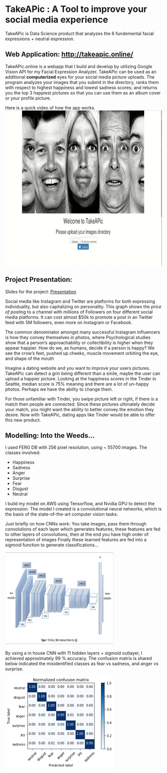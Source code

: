 # TakeAPic : A Tool to improve your social media experience
TakeAPic is Data Science product that analyzes the 6 fundemental facial expressions + neutral expression. 

## Web Application: http://takeapic.online/

TakeAPic.online is a webapp that I build and develop by utilizing Google Vision API for my Facial Expression Analyzer. 
TakeAPic can be used as an additional **computerized** eyes for your social media picture uploads. 
The program analyzes your images that you submit in the directory, ranks them with respect to highest happiness and lowest sadness scores; and returns you the top 3 happiest pictures so that you can use them as an album cover or your profile picture. 

Here is a quick video of how the app works. 
<img alt="App_Video" src="./TakeAPic/static/img/takeapic01302018 (1).gif" height="500" width="1000" />

## Project Presentation:
Slides for the project:
<a href="https://docs.google.com/presentation/d/e/2PACX-1vSYFRupRBmiBZh3q1zJs5VcbirzJ66oHGLc7fG9kCgjYGJF6SGTEoOlktySnfqu0rnE-rO1yz1elA_2/pub?start=true&loop=false&delayms=15000"> Presentation </a>

Social media like Instagram and Twitter are platforms for both expressing individuality, but also capitalizing on personality. 
This graph shows the *price of posting* to a channel with millions of Followers on four different social media platforms. It can cost almost $50k to promote a post in an Twitter feed with 5M followers, even more on Instagram or Facebook.

The common denominator amongst many successful Instagram influencers is how they convey themselves in photos, where
Psychological studies show that a person’s approachability or collectibility is higher when they appear happier.
How do we, as humans, decide if a person is happy? We see the crow’s feet, pushed up cheeks, muscle movement orbiting the eye, and shape of the mouth

Imagine a dating website and you want to improve your users pictures. TakeAPic can detect a grin being different than a smile, maybe the user can upload a happier picture. Looking at the happiness scores in the Tinder in Seattle, median score is 75% meaning and there are a lot of un-happy photos. Perhaps we have the ability to change them. 

For those unfamiliar with Tinder, you swipe picture left or right, if there is a match then people are connected. Since these pictures ultimately decide your match, you might want the ability to better convey the emotion they desire. Now with TakeAPic, dating apps like Tinder would be able to offer this new product.

## Modelling: Into the Weeds...
I used FERG DB with 256 pixel resolution, using ~ 55700 images. The classes involved:
  * Happiness
  * Sadness
  * Anger
  * Surprise
  * Fear
  * Disgust
  * Neutral
  
I build my model on AWS using Tensorflow, and Nvidia GPU to detect the expression. 
The model I created is a convolutional neural networks, which is the basis of the state-of-the-art computer vision tasks.

Just briefly on how CNNs work:
You take images, pass them through convolutions of each layer which generates features, these features are fed to other layers of convolutions, then at the end you have high order of representation of images
Finally these learned features are fed into a sigmoid function to generate classifications...

<img alt="CNN" src="./TakeAPic/static/img/CNN.png" height="300" width="350" />

By using a in house CNN with 11 hidden layers + sigmoid outlayer, I achieved approximately 99 % accuracy. The confusion matrix is shared below indicated the misidentified classes as fear vs sadness, and anger vs surprise. 

<img alt="MultiClassification_ConfusionMatrix_for_FERG_DB_256" src="./TakeAPic/MultiClassification_ConfusionMatrix_for_FERG_DB_256.png" height="300" width="350" />






